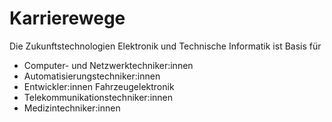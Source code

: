 # Karrierewege

Die Zukunftstechnologien Elektronik und Technische Informatik ist Basis für

* Computer- und Netzwerktechniker:innen
* Automatisierungstechniker:innen
* Entwickler:innen Fahrzeugelektronik
* Telekommunikationstechniker:innen
* Medizintechniker:innen 
